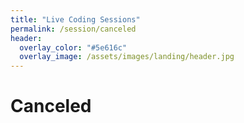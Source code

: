 ```yaml
---
title: "Live Coding Sessions"
permalink: /session/canceled
header:
  overlay_color: "#5e616c"
  overlay_image: /assets/images/landing/header.jpg
---
```

# Canceled
